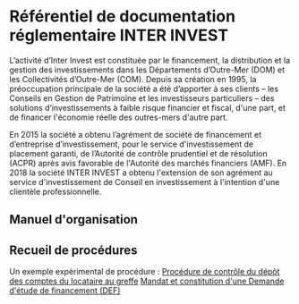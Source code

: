 <!-- TITLE: RegDocWiki -->
<!-- SUBTITLE: Documentation réglementaire -->

# Référentiel de documentation réglementaire INTER INVEST
L’activité d’Inter Invest est constituée par le financement, la distribution et la gestion des investissements dans les Départements d’Outre-Mer (DOM) et les Collectivités d’Outre-Mer (COM). Depuis sa création en 1995, la préoccupation principale de la société a été d’apporter à ses clients – les Conseils en Gestion de Patrimoine et les investisseurs particuliers – des solutions d’investissements à faible risque financier et fiscal, d'une part, et de financer l'économie réelle des outres-mers d'autre part. 

En 2015 la société a obtenu l’agrément de société de financement et d’entreprise d’investissement, pour le service d'investissement de placement garanti, de l’Autorité de contrôle prudentiel et de résolution (ACPR) après avis favorable de l'Autorité des marchés financiers (AMF). En 2018 la société INTER INVEST a obtenu l'extension de son agrément au service d'investissement de Conseil en investissement à l'intention d'une clientèle professionnelle.

## Manuel d'organisation

## Recueil de procédures
Un exemple expérimental de procédure :
[Procédure de contrôle du dépôt des comptes du locataire au greffe](locataires/depot)
[Mandat et constitution d'une Demande d'étude de financement (DEF)](locataires/def)
